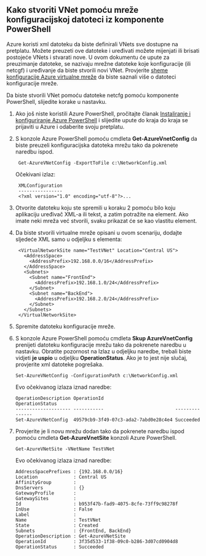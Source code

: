 ## <a name="how-to-create-a-vnet-using-a-network-config-file-from-powershell"></a>Kako stvoriti VNet pomoću mreže konfiguracijskoj datoteci iz komponente PowerShell

Azure koristi xml datoteku da biste definirali VNets sve dostupne na pretplatu. Možete preuzeti ove datoteke i uređivati možete mijenjati ili brisati postojeće VNets i stvarati nove. U ovom dokumentu će upute za preuzimanje datoteke, se nazivaju mrežne datoteke koje konfiguracije (ili netcgf) i uređivanje da biste stvorili novi VNet. Provjerite [sheme konfiguracije Azure virtualne mreže](https://msdn.microsoft.com/library/azure/jj157100.aspx) da biste saznali više o datoteci konfiguracije mreže.

Da biste stvorili VNet pomoću datoteke netcfg pomoću komponente PowerShell, slijedite korake u nastavku.

1. Ako još niste koristili Azure PowerShell, pročitajte članak [Instaliranje i konfiguriranje Azure PowerShell](../articles/powershell-install-configure.md) i slijedite upute do kraja do kraja se prijaviti u Azure i odaberite svoju pretplatu.
2. S konzole Azure PowerShell pomoću cmdleta **Get-AzureVnetConfig** da biste preuzeli konfiguracijska datoteka mrežu tako da pokrenete naredbu ispod. 

        Get-AzureVNetConfig -ExportToFile c:\NetworkConfig.xml

    Očekivani izlaz:

        XMLConfiguration                                                                                                     
        ----------------                                                                                                     
        <?xml version="1.0" encoding="utf-8"?>...  

3. Otvorite datoteku koju ste spremili u koraku 2 pomoću bilo koju aplikaciju uređivač XML-a ili tekst, a zatim potražite na **<VirtualNetworkSites>** element. Ako imate neki mreža već stvorili, svaku prikazat će se kao vlastitu **<VirtualNetworkSite>** element.
4. Da biste stvorili virtualne mreže opisani u ovom scenariju, dodajte sljedeće XML samo u odjeljku s **<VirtualNetworkSites>** elementa:

        <VirtualNetworkSite name="TestVNet" Location="Central US">
          <AddressSpace>
            <AddressPrefix>192.168.0.0/16</AddressPrefix>
          </AddressSpace>
          <Subnets>
            <Subnet name="FrontEnd">
              <AddressPrefix>192.168.1.0/24</AddressPrefix>
            </Subnet>
            <Subnet name="BackEnd">
              <AddressPrefix>192.168.2.0/24</AddressPrefix>
            </Subnet>
          </Subnets>
        </VirtualNetworkSite>

9.  Spremite datoteku konfiguracije mreže.
10. S konzole Azure PowerShell pomoću cmdleta **Skup AzureVnetConfig** prenijeti datoteku konfiguracije mrežu tako da pokrenete naredbu u nastavku. Obratite pozornost na Izlaz u odjeljku naredbe, trebali biste vidjeti **je uspio** u odjeljku **OperationStatus**. Ako je to jest nije slučaj, provjerite xml datoteke pogrešaka.

        Set-AzureVNetConfig -ConfigurationPath c:\NetworkConfig.xml

    Evo očekivanog izlaza iznad naredbe:

        OperationDescription OperationId                          OperationStatus
        -------------------- -----------                          ---------------
        Set-AzureVNetConfig  49579cb9-3f49-07c3-ada2-7abd0e28c4e4 Succeeded 
    
11. Provjerite je li novu mrežu dodan tako da pokrenete naredbu ispod pomoću cmdleta **Get-AzureVnetSite** konzoli Azure PowerShell. 

        Get-AzureVNetSite -VNetName TestVNet

    Evo očekivanog izlaza iznad naredbe:

        AddressSpacePrefixes : {192.168.0.0/16}
        Location             : Central US
        AffinityGroup        : 
        DnsServers           : {}
        GatewayProfile       : 
        GatewaySites         : 
        Id                   : b953f47b-fad9-4075-8cfe-73ff9c98278f
        InUse                : False
        Label                : 
        Name                 : TestVNet
        State                : Created
        Subnets              : {FrontEnd, BackEnd}
        OperationDescription : Get-AzureVNetSite
        OperationId          : 3f35d533-1f38-09c0-b286-3d07cd0904d8
        OperationStatus      : Succeeded